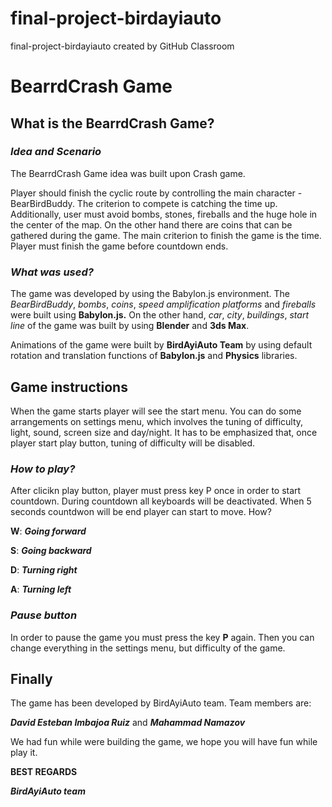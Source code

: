 # final-project-birdayiauto
final-project-birdayiauto created by GitHub Classroom

# BearrdCrash Game

## What is the BearrdCrash Game?

### _Idea and Scenario_

The BearrdCrash Game idea was built upon Crash game. 

Player should finish the cyclic route by controlling the main character - BearBirdBuddy. The criterion to compete is catching the time up. 
Additionally, user must avoid bombs, stones, fireballs and the huge hole in the center of the map. On the other hand there are coins that can be gathered during the game. 
The main criterion to finish the game is the time. Player must finish the game before countdown ends.

### _What was used?_

The game was developed by using the Babylon.js environment. The _BearBirdBuddy_, _bombs_, _coins_, _speed amplification platforms_ and _fireballs_ were built using **Babylon.js.** On the other
hand, _car_, _city_, _buildings_, _start line_ of the game was built by using **Blender** and **3ds Max**.

Animations of the game were built by **BirdAyiAuto Team** by using default rotation and translation functions of **Babylon.js** and **Physics** libraries.

## Game instructions

When the game starts player will see the start menu. You can do some arrangements on settings menu, which involves the tuning of difficulty, light, sound, screen size and day/night.
It has to be emphasized that, once player start play button, tuning of difficulty will be disabled.

### _How to play?_

After clicikn play button, player must press key P once in order to start countdown. During countdown all keyboards will be deactivated. When 5 seconds countdwon will be end
player can start to move. How?

**W**: **_Going forward_**

**S**: **_Going backward_**

**D**: **_Turning right_**

**A**: **_Turning left_**

### _Pause button_

In order to pause the game you must press the key **P** again. Then you can change everything in the settings menu, but difficulty of the game.


## Finally
The game has been developed by BirdAyiAuto team. Team members are:

**_David Esteban Imbajoa Ruiz_** and **_Mahammad Namazov_**

We had fun while were building the game, we hope you will have fun while play it.

**BEST REGARDS**

**_BirdAyiAuto team_**
